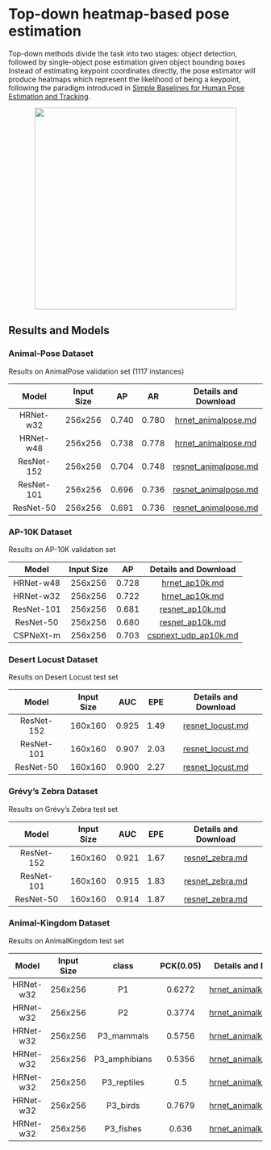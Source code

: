 # Top-down heatmap-based pose estimation

Top-down methods divide the task into two stages: object detection, followed by single-object pose estimation given object bounding boxes Instead of estimating keypoint coordinates directly, the pose estimator will produce heatmaps which represent the
likelihood of being a keypoint, following the paradigm introduced in [Simple Baselines for Human Pose Estimation and Tracking](http://openaccess.thecvf.com/content_ECCV_2018/html/Bin_Xiao_Simple_Baselines_for_ECCV_2018_paper.html).

<div align=center>
<img src="https://user-images.githubusercontent.com/15977946/146522977-5f355832-e9c1-442f-a34f-9d24fb0aefa8.png" height=400>
</div>

## Results and Models

### Animal-Pose Dataset

Results on AnimalPose validation set (1117 instances)

|   Model    | Input Size |  AP   |  AR   |                   Details and Download                    |
| :--------: | :--------: | :---: | :---: | :-------------------------------------------------------: |
| HRNet-w32  |  256x256   | 0.740 | 0.780 |  [hrnet_animalpose.md](./animalpose/hrnet_animalpose.md)  |
| HRNet-w48  |  256x256   | 0.738 | 0.778 |  [hrnet_animalpose.md](./animalpose/hrnet_animalpose.md)  |
| ResNet-152 |  256x256   | 0.704 | 0.748 | [resnet_animalpose.md](./animalpose/resnet_animalpose.md) |
| ResNet-101 |  256x256   | 0.696 | 0.736 | [resnet_animalpose.md](./animalpose/resnet_animalpose.md) |
| ResNet-50  |  256x256   | 0.691 | 0.736 | [resnet_animalpose.md](./animalpose/resnet_animalpose.md) |

### AP-10K Dataset

Results on AP-10K validation set

|   Model    | Input Size |  AP   |                 Details and Download                 |
| :--------: | :--------: | :---: | :--------------------------------------------------: |
| HRNet-w48  |  256x256   | 0.728 |       [hrnet_ap10k.md](./ap10k/hrnet_ap10k.md)       |
| HRNet-w32  |  256x256   | 0.722 |       [hrnet_ap10k.md](./ap10k/hrnet_ap10k.md)       |
| ResNet-101 |  256x256   | 0.681 |      [resnet_ap10k.md](./ap10k/resnet_ap10k.md)      |
| ResNet-50  |  256x256   | 0.680 |      [resnet_ap10k.md](./ap10k/resnet_ap10k.md)      |
| CSPNeXt-m  |  256x256   | 0.703 | [cspnext_udp_ap10k.md](./ap10k/cspnext_udp_ap10k.md) |

### Desert Locust Dataset

Results on Desert Locust test set

|   Model    | Input Size |  AUC  | EPE  |             Details and Download              |
| :--------: | :--------: | :---: | :--: | :-------------------------------------------: |
| ResNet-152 |  160x160   | 0.925 | 1.49 | [resnet_locust.md](./locust/resnet_locust.md) |
| ResNet-101 |  160x160   | 0.907 | 2.03 | [resnet_locust.md](./locust/resnet_locust.md) |
| ResNet-50  |  160x160   | 0.900 | 2.27 | [resnet_locust.md](./locust/resnet_locust.md) |

### Grévy’s Zebra Dataset

Results on Grévy’s Zebra test set

|   Model    | Input Size |  AUC  | EPE  |            Details and Download            |
| :--------: | :--------: | :---: | :--: | :----------------------------------------: |
| ResNet-152 |  160x160   | 0.921 | 1.67 | [resnet_zebra.md](./zebra/resnet_zebra.md) |
| ResNet-101 |  160x160   | 0.915 | 1.83 | [resnet_zebra.md](./zebra/resnet_zebra.md) |
| ResNet-50  |  160x160   | 0.914 | 1.87 | [resnet_zebra.md](./zebra/resnet_zebra.md) |

### Animal-Kingdom Dataset

Results on AnimalKingdom test set

|   Model   | Input Size |     class     | PCK(0.05) |                 Details and Download                  |
| :-------: | :--------: | :-----------: | :-------: | :---------------------------------------------------: |
| HRNet-w32 |  256x256   |      P1       |  0.6272   | [hrnet_animalkingdom.md](./ak/hrnet_animalkingdom.md) |
| HRNet-w32 |  256x256   |      P2       |  0.3774   | [hrnet_animalkingdom.md](./ak/hrnet_animalkingdom.md) |
| HRNet-w32 |  256x256   |  P3_mammals   |  0.5756   | [hrnet_animalkingdom.md](./ak/hrnet_animalkingdom.md) |
| HRNet-w32 |  256x256   | P3_amphibians |  0.5356   | [hrnet_animalkingdom.md](./ak/hrnet_animalkingdom.md) |
| HRNet-w32 |  256x256   |  P3_reptiles  |    0.5    | [hrnet_animalkingdom.md](./ak/hrnet_animalkingdom.md) |
| HRNet-w32 |  256x256   |   P3_birds    |  0.7679   | [hrnet_animalkingdom.md](./ak/hrnet_animalkingdom.md) |
| HRNet-w32 |  256x256   |   P3_fishes   |   0.636   | [hrnet_animalkingdom.md](./ak/hrnet_animalkingdom.md) |
